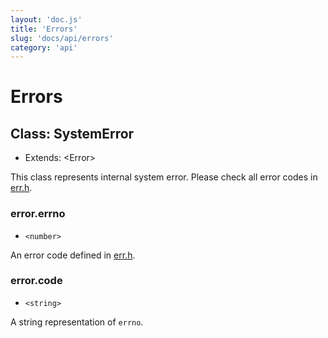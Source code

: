 ```yaml
---
layout: 'doc.js'
title: 'Errors'
slug: 'docs/api/errors'
category: 'api'
---
```


# Errors

## Class: SystemError

- Extends: \<Error>

This class represents internal system error. Please check all error codes in [err.h](https://github.com/kameleon-project/kameleon/blob/master/include/err.h).

### error.errno

- `<number>`

An error code defined in [err.h](https://github.com/kameleon-project/kameleon/blob/master/include/err.h).

### error.code

- `<string>`

A string representation of `errno`.
